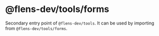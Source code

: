 # @flens-dev/tools/forms

Secondary entry point of `@flens-dev/tools`. It can be used by importing from `@flens-dev/tools/forms`.
